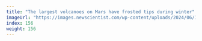 ```yaml
---
title: "The largest volcanoes on Mars have frosted tips during winter"
imageUrl: "https://images.newscientist.com/wp-content/uploads/2024/06/10144416/SEI_208143553.jpg?width=788"
index: 156
weight: 156
---
```

